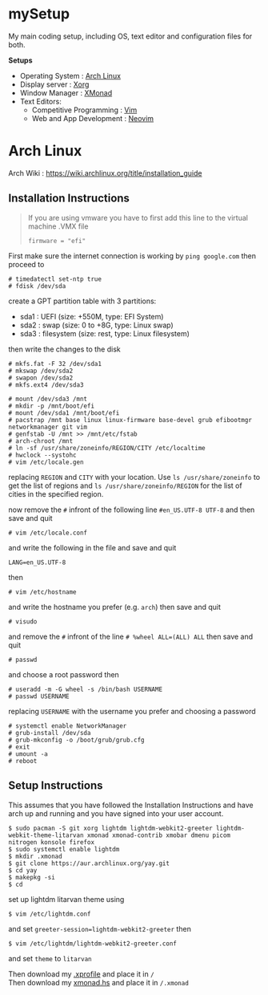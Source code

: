 # mySetup
My main coding setup, including OS, text editor and configuration files for both.

**Setups**
- Operating System : [Arch Linux](./arch/)
- Display server : [Xorg](./xorg/)
- Window Manager : [XMonad](./xmonad/)
- Text Editors:
  - Competitive Programming : [Vim](./cpvim/)
  - Web and App Development : [Neovim](./neovim/)

# Arch Linux
Arch Wiki : https://wiki.archlinux.org/title/installation_guide

## Installation Instructions
> If you are using vmware you have to first add this line to the virtual machine .VMX file
> ```
> firmware = "efi"
> ```
First make sure the internet connection is working by `ping google.com` then proceed to
```
# timedatectl set-ntp true
# fdisk /dev/sda
```
create a GPT partition table with 3 partitions:
  - sda1 : UEFI (size: +550M, type: EFI System)
  - sda2 : swap (size: 0 to +8G, type: Linux swap)
  - sda3 : filesystem (size: rest, type: Linux filesystem)

then write the changes to the disk
```
# mkfs.fat -F 32 /dev/sda1
# mkswap /dev/sda2
# swapon /dev/sda2
# mkfs.ext4 /dev/sda3

# mount /dev/sda3 /mnt
# mkdir -p /mnt/boot/efi
# mount /dev/sda1 /mnt/boot/efi
# pacstrap /mnt base linux linux-firmware base-devel grub efibootmgr networkmanager git vim 
# genfstab -U /mnt >> /mnt/etc/fstab
# arch-chroot /mnt
# ln -sf /usr/share/zoneinfo/REGION/CITY /etc/localtime
# hwclock --systohc
# vim /etc/locale.gen
```
replacing `REGION` and `CITY` with your location. Use `ls /usr/share/zoneinfo` to get the list of regions and `ls /usr/share/zoneinfo/REGION` for the list of cities in the specified region.

now remove the `#` infront of the following line `#en_US.UTF-8 UTF-8` and then save and quit
```
# vim /etc/locale.conf
```
and write the following in the file and save and quit
```
LANG=en_US.UTF-8
```
then
```
# vim /etc/hostname
```
and write the hostname you prefer (e.g. `arch`) then save and quit
```
# visudo
```
and remove the `#` infront of the line `# %wheel ALL=(ALL) ALL` then save and quit
```
# passwd
```
and choose a root password then
```
# useradd -m -G wheel -s /bin/bash USERNAME
# passwd USERNAME
```
replacing `USERNAME` with the username you prefer and choosing a password
```
# systemctl enable NetworkManager
# grub-install /dev/sda
# grub-mkconfig -o /boot/grub/grub.cfg
# exit
# umount -a
# reboot
```

## Setup Instructions
This assumes that you have followed the Installation Instructions and have arch up and running and you have signed into your user account.
```
$ sudo pacman -S git xorg lightdm lightdm-webkit2-greeter lightdm-webkit-theme-litarvan xmonad xmonad-contrib xmobar dmenu picom nitrogen konsole firefox
$ sudo systemctl enable lightdm
$ mkdir .xmonad
$ git clone https://aur.archlinux.org/yay.git
$ cd yay
$ makepkg -si
$ cd
```
set up lightdm litarvan theme using
```
$ vim /etc/lightdm.conf
```
and set `greeter-session=lightdm-webkit2-greeter` then 
```
$ vim /etc/lightdm/lightdm-webkit2-greeter.conf
```
and set `theme` to `litarvan`

Then download my [.xprofile](./.xprofile) and place it in `/`             <br />
Then download my [xmonad.hs](./xmonad.hs) and place it in `/.xmonad`      <br />
